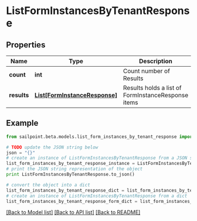 # ListFormInstancesByTenantResponse


## Properties

Name | Type | Description | Notes
------------ | ------------- | ------------- | -------------
**count** | **int** | Count number of Results | [optional] 
**results** | [**List[FormInstanceResponse]**](FormInstanceResponse.md) | Results holds a list of FormInstanceResponse items | [optional] 

## Example

```python
from sailpoint.beta.models.list_form_instances_by_tenant_response import ListFormInstancesByTenantResponse

# TODO update the JSON string below
json = "{}"
# create an instance of ListFormInstancesByTenantResponse from a JSON string
list_form_instances_by_tenant_response_instance = ListFormInstancesByTenantResponse.from_json(json)
# print the JSON string representation of the object
print ListFormInstancesByTenantResponse.to_json()

# convert the object into a dict
list_form_instances_by_tenant_response_dict = list_form_instances_by_tenant_response_instance.to_dict()
# create an instance of ListFormInstancesByTenantResponse from a dict
list_form_instances_by_tenant_response_form_dict = list_form_instances_by_tenant_response.from_dict(list_form_instances_by_tenant_response_dict)
```
[[Back to Model list]](../README.md#documentation-for-models) [[Back to API list]](../README.md#documentation-for-api-endpoints) [[Back to README]](../README.md)


